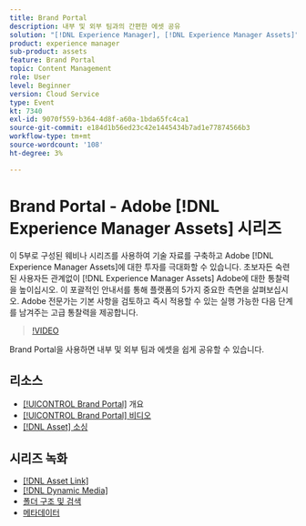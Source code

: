 ```yaml
---
title: Brand Portal
description: 내부 및 외부 팀과의 간편한 에셋 공유
solution: "[!DNL Experience Manager], [!DNL Experience Manager Assets]"
product: experience manager
sub-product: assets
feature: Brand Portal
topic: Content Management
role: User
level: Beginner
version: Cloud Service
type: Event
kt: 7340
exl-id: 9070f559-b364-4d8f-a60a-1bda65fc4ca1
source-git-commit: e184d1b56ed23c42e1445434b7ad1e77874566b3
workflow-type: tm+mt
source-wordcount: '108'
ht-degree: 3%

---
```


# Brand Portal - Adobe [!DNL Experience Manager Assets] 시리즈

이 5부로 구성된 웨비나 시리즈를 사용하여 기술 자료를 구축하고 Adobe [!DNL Experience Manager Assets]에 대한 투자를 극대화할 수 있습니다. 초보자든 숙련된 사용자든 관계없이 [!DNL Experience Manager Assets] Adobe에 대한 통찰력을 높이십시오. 이 포괄적인 안내서를 통해 플랫폼의 5가지 중요한 측면을 살펴보십시오. Adobe 전문가는 기본 사항을 검토하고 즉시 적용할 수 있는 실행 가능한 다음 단계를 남겨주는 고급 통찰력을 제공합니다.

>[!VIDEO](https://video.tv.adobe.com/v/332133/?quality=12&learn=on&hidetitle=true)

Brand Portal을 사용하면 내부 및 외부 팀과 에셋을 쉽게 공유할 수 있습니다.

## 리소스

* [[!UICONTROL Brand Portal]](https://experienceleague.adobe.com/en/docs/experience-manager-brand-portal/using/introduction/brand-portal) 개요
* [[!UICONTROL Brand Portal] 비디오](https://experienceleague.adobe.com/en/docs/experience-manager-learn/assets/sharing/brand-portal/brand-portal)
* [[!DNL Asset] 소싱](https://experienceleague.adobe.com/en/docs/experience-manager-brand-portal/using/asset-sourcing-in-brand-portal/brand-portal-asset-sourcing)

## 시리즈 녹화

* [[!DNL Asset Link]](asset-link.md)
* [[!DNL Dynamic Media]](dynamic-media.md)
* [폴더 구조 및 검색](folder-structure-search.md)
* [메타데이터](metadata.md)
